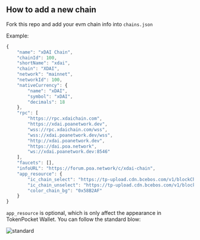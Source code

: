## How to add a new chain

Fork this repo and add your evm chain info into `chains.json` 

Example:

```javascript
{
    "name": "xDAI Chain",
    "chainId": 100,
    "shortName": "xdai",
    "chain": "XDAI",
    "network": "mainnet",
    "networkId": 100,
    "nativeCurrency": {
        "name": "xDAI",
        "symbol": "xDAI",
        "decimals": 18
    },
    "rpc": [
        "https://rpc.xdaichain.com",
        "https://xdai.poanetwork.dev",
        "wss://rpc.xdaichain.com/wss",
        "wss://xdai.poanetwork.dev/wss",
        "http://xdai.poanetwork.dev",
        "https://dai.poa.network",
        "ws://xdai.poanetwork.dev:8546"
    ],
    "faucets": [],
    "infoURL": "https://forum.poa.network/c/xdai-chain",
    "app_resource": {
        "ic_chain_select": "https://tp-upload.cdn.bcebos.com/v1/blockChain/xDAI/1.png",
        "ic_chain_unselect": "https://tp-upload.cdn.bcebos.com/v1/blockChain/xDAI/0.png",
        "color_chain_bg": "0x58B2AF"
    }
}
```

`app_resource` is optional, which is only affect the appearance in TokenPocket Wallet. You can follow the standard blow:


![standard](https://tp-statics.tokenpocket.pro/images/custom-chains-standard.png)


